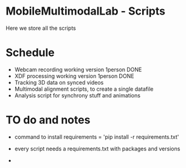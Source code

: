 # MobileMultimodalLab - Scripts

Here we store all the scripts

# Schedule
- Webcam recording working version 1person DONE
- XDF processing working version 1person DONE 
- Tracking 3D data on synced videos
- Multimodal alignment scripts, to create a single datafile
- Analysis script for synchrony stuff and animations


# TO do and notes

- command to install requirements = 'pip install -r requirements.txt'

- every script needs a requirements.txt with packages and versions
-  